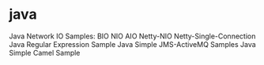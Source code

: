 # java
Java Network IO Samples: BIO NIO AIO Netty-NIO Netty-Single-Connection
Java Regular Expression Sample
Java Simple JMS-ActiveMQ Samples
Java Simple Camel Sample

